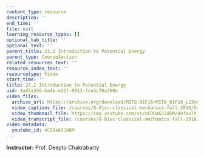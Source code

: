 ```yaml
---
content_type: resource
description: ''
end_time: ''
file: null
learning_resource_types: []
optional_tab_title: ''
optional_text: ''
parent_title: 23.1 Introduction to Potential Energy
parent_type: CourseSection
related_resources_text: ''
resource_index_text: ''
resourcetype: Video
start_time: ''
title: 23.1 Introduction to Potential Energy
uid: 4ad3a356-ba4e-e32f-8913-fce4c78a760e
video_files:
  archive_url: https://archive.org/download/MIT8.01F16/MIT8_01F16_L23v01_360p.mp4
  video_captions_file: /courses/8-01sc-classical-mechanics-fall-2016/5d375725a2995774ab28b781cfd3f591_nCDOa63Jd6M.vtt
  video_thumbnail_file: https://img.youtube.com/vi/nCDOa63Jd6M/default.jpg
  video_transcript_file: /courses/8-01sc-classical-mechanics-fall-2016/bdd3520ea10440dd4223037055b61b95_nCDOa63Jd6M.pdf
video_metadata:
  youtube_id: nCDOa63Jd6M
---
```


**Instructor:** Prof. Deepto Chakrabarty